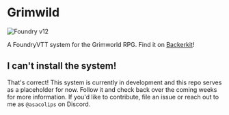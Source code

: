 # Grimwild

![Foundry v12](https://img.shields.io/badge/foundry-v12-green)

A FoundryVTT system for the Grimworld RPG. Find it on [Backerkit](https://www.backerkit.com/c/projects/OddityPress/grimwild)!

## I can't install the system!

That's correct! This system is currently in development and this repo serves as a placeholder for now. Follow it and check back over the coming weeks for more information. If you'd like to contribute, file an issue or reach out to me as `@asacolips` on Discord.
